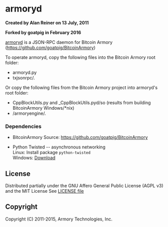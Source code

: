 # armoryd

**Created by Alan Reiner on 13 July, 2011**

**Forked by goatpig in February 2016**

[armoryd](https://github.com/goatpig/armoryd) is a JSON-RPC daemon for Bitcoin Armory (https://github.com/goatpig/BitcoinArmory)

To operate armoryd, copy the following files into the Bitcoin Armory root folder:

- armoryd.py
- txjsonrpc/*.*

Or copy the following files from the Bitcoin Armory project into armoryd's root folder:

- CppBlockUtils.py and _CppBlockUtils.pyd/so (results from building BitcoinArmory Windows/*nix)
- /armoryengine/*.*

### Dependencies

* BitcoinArmory 
Source: https://github.com/goatpig/BitcoinArmory

* Python Twisted -- asynchronous networking  
 Linux:   Install package `python-twisted`  
 Windows: [Download](https://twistedmatrix.com/trac/wiki/Downloads)  

## License

Distributed partially under the GNU Affero General Public License (AGPL v3)  
and the MIT License
See [LICENSE file](LICENSE)

## Copyright

Copyright (C) 2011-2015, Armory Technologies, Inc.
